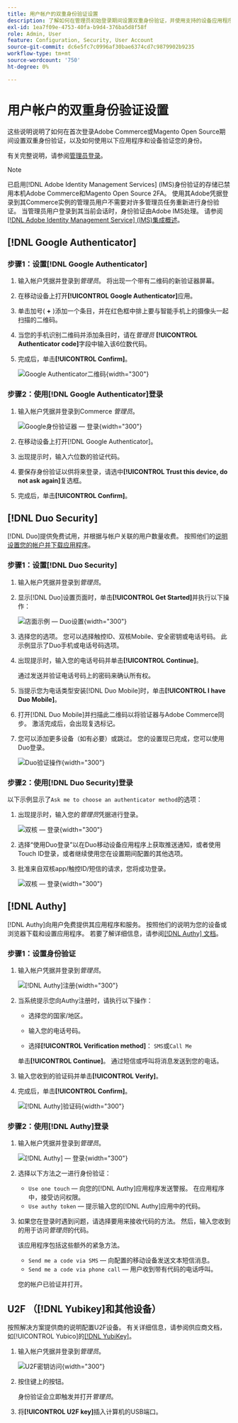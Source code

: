 ```yaml
---
title: 用户帐户的双重身份验证设置
description: 了解如何在管理员初始登录期间设置双重身份验证，并使用支持的设备应用程序验证您的身份。
exl-id: 1ea7f09e-4753-40fa-b9d4-376ba5d8f58f
role: Admin, User
feature: Configuration, Security, User Account
source-git-commit: dc6e5fc7c0996af30bae6374cd7c9879902b9235
workflow-type: tm+mt
source-wordcount: '750'
ht-degree: 0%

---
```


# 用户帐户的双重身份验证设置

这些说明说明了如何在首次登录Adobe Commerce或Magento Open Source期间设置双重身份验证，以及如何使用以下应用程序和设备验证您的身份。

有关完整说明，请参阅[管理员登录](../getting-started/admin-signin.md)。

>[!NOTE]
>
>已启用[!DNL Adobe Identity Management Services] (IMS)身份验证的存储已禁用本机Adobe Commerce和Magento Open Source 2FA。 使用其Adobe凭据登录到其Commerce实例的管理员用户不需要对许多管理员任务重新进行身份验证。 当管理员用户登录到其当前会话时，身份验证由Adobe IMS处理。 请参阅[[!DNL Adobe Identity Management Service] (IMS)集成概述](../getting-started/adobe-ims-integration-overview.md)。

## [!DNL Google Authenticator]

### 步骤1：设置[!DNL Google Authenticator]

1. 输入帐户凭据并登录到&#x200B;_管理员_。 将出现一个带有二维码的新验证器屏幕。

1. 在移动设备上打开&#x200B;**[!UICONTROL Google Authenticator]**&#x200B;应用。

1. 单击加号( **+** )添加一个条目，并在红色框中排上要与智能手机上的摄像头一起扫描的二维码。

1. 当您的手机识别二维码并添加条目时，请在&#x200B;_管理员_ **[!UICONTROL Authenticator code]**&#x200B;字段中输入该6位数代码。

1. 完成后，单击&#x200B;**[!UICONTROL Confirm]**。

   ![Google Authenticator二维码](./assets/storefront-2fa-google-qrcode.png){width="300"}

### 步骤2：使用[!DNL Google Authenticator]登录

1. 输入帐户凭据并登录到Commerce _管理员_。

   ![Google身份验证器 — 登录](./assets/storefront-2fa-google-code.png){width="300"}

1. 在移动设备上打开[!DNL Google Authenticator]。

1. 出现提示时，输入六位数的验证代码。

1. 要保存身份验证以供将来登录，请选中&#x200B;**[!UICONTROL Trust this device, do not ask again]**&#x200B;复选框。

1. 完成后，单击&#x200B;**[!UICONTROL Confirm]**。

## [!DNL Duo Security]

[!DNL Duo]提供免费试用，并根据与帐户关联的用户数量收费。 按照他们的[说明设置您的帐户并下载应用程序](https://duo.com/product/multi-factor-authentication-mfa/duo-mobile-app)。

### 步骤1：设置[!DNL Duo Security]

1. 输入帐户凭据并登录到&#x200B;_管理员_。

1. 显示[!DNL Duo]设置页面时，单击&#x200B;**[!UICONTROL Get Started]**&#x200B;并执行以下操作：

   ![店面示例 — Duo设置](./assets/storefront-2fa-duo-setup-options.png){width="300"}

1. 选择您的选项。 您可以选择触控ID、双核Mobile、安全密钥或电话号码。 此示例显示了Duo手机或电话号码选项。

1. 出现提示时，输入您的电话号码并单击&#x200B;**[!UICONTROL Continue]**。

   通过发送并验证电话号码上的密码来确认所有权。

1. 当提示您为电话类型安装[!DNL Duo Mobile]时，单击&#x200B;**[!UICONTROL I have Duo Mobile]**。

1. 打开[!DNL Duo Mobile]并扫描此二维码以将验证器与Adobe Commerce同步。 激活完成后，会出现复选标记。

1. 您可以添加更多设备（如有必要）或跳过。 您的设置现已完成，您可以使用Duo登录。

   ![Duo验证操作](./assets/storefront-2fa-duo-setup-complete.png){width="300"}

### 步骤2：使用[!DNL Duo Security]登录

以下示例显示了`Ask me to choose an authenticator method`的选项：

1. 出现提示时，输入您的&#x200B;_管理员_&#x200B;凭据进行登录。

   ![双核 — 登录](./assets/storefront-2fa-duo-auth.png){width="300"}

1. 选择“使用Duo登录”以在Duo移动设备应用程序上获取推送通知，或者使用Touch ID登录，或者继续使用您在设置期间配置的其他选项。

1. 批准来自双核app/触控ID/短信的请求，您将成功登录。

   ![双核 — 登录](./assets/storefront-2fa-duo-success.png){width="300"}

## [!DNL Authy]

[!DNL Authy]向用户免费提供其应用程序和服务。 按照他们的说明为您的设备或浏览器下载和设置应用程序。 若要了解详细信息，请参阅[[!DNL Authy] 文档](https://authy.com/features/setup/)。

### 步骤1：设置身份验证

1. 输入帐户凭据并登录到&#x200B;_管理员_。

   ![[!DNL Authy]注册](./assets/storefront-2fa-authy-auth.png){width="300"}

1. 当系统提示您向Authy注册时，请执行以下操作：

   - 选择您的国家/地区。

   - 输入您的电话号码。

   - 选择&#x200B;**[!UICONTROL Verification method]**： `SMS`或`Call Me`

   单击&#x200B;**[!UICONTROL Continue]**。 通过短信或呼叫将消息发送到您的电话。

1. 输入您收到的验证码并单击&#x200B;**[!UICONTROL Verify]**。

1. 完成后，单击&#x200B;**[!UICONTROL Confirm]**。

   ![[!DNL Authy]验证码](./assets/storefront-2fa-authy-verify.png){width="300"}

### 步骤2：使用[!DNL Authy]登录

1. 输入帐户凭据并登录到&#x200B;_管理员_。

   ![[!DNL Authy] — 登录](./assets/storefront-2fa-authy-access.png){width="300"}

1. 选择以下方法之一进行身份验证：

   - `Use one touch` — 向您的[!DNL Authy]应用程序发送警报。 在应用程序中，接受访问权限。
   - `Use authy token` — 提示输入您的[!DNL Authy]应用中的代码。

1. 如果您在登录时遇到问题，请选择要用来接收代码的方法。 然后，输入您收到的用于访问&#x200B;_管理员_&#x200B;的代码。

   该应用程序包括这些额外的紧急方法。

   - `Send me a code via SMS` — 向配置的移动设备发送文本短信消息。
   - `Send me a code via phone call` — 用户收到带有代码的电话呼叫。

   您的帐户已验证并打开。

## U2F （[!DNL Yubikey]和其他设备）

按照解决方案提供商的说明配置U2F设备。 有关详细信息，请参阅供应商文档，如[!UICONTROL Yubico]的[[!DNL YubiKey]](https://support.yubico.com/hc/en-us/articles/360013790339-Getting-Started-with-Your-YubiKey)。

1. 输入帐户凭据并登录到&#x200B;_管理员_。

   ![U2F密钥访问](./assets/storefront-2fa-u2f.png){width="300"}

1. 按住键上的按钮。

   身份验证会立即触发并打开&#x200B;_管理员_。

1. 将&#x200B;**[!UICONTROL U2F key]**&#x200B;插入计算机的USB端口。

